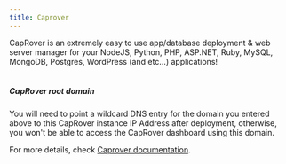 ```yaml
---
title: Caprover
---
```


CapRover is an extremely easy to use app/database deployment & web server manager for your NodeJS, Python, PHP, ASP.NET, Ruby, MySQL, MongoDB, Postgres, WordPress (and etc…) applications!
<br />
<br />

##### CapRover root domain

You will need to point a wildcard DNS entry for the domain you entered above to this CapRover instance IP Address after deployment, otherwise, you won't be able to access the CapRover dashboard using this domain.

For more details, check [Caprover documentation](https://manual.grid.tf/playground/caprover.html?highlight=caprover#caprover).
